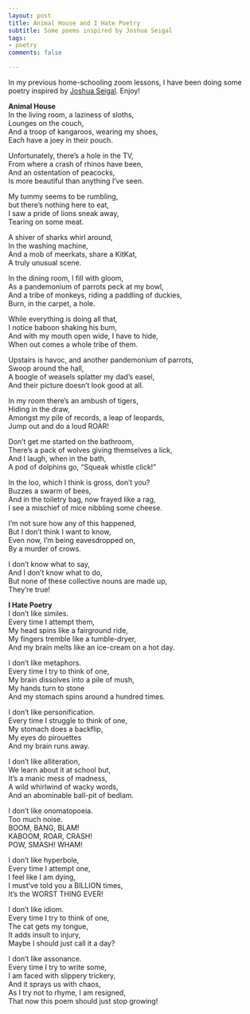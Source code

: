 ```yaml
---
layout: post
title: Animal House and I Hate Poetry
subtitle: Some poems inspired by Joshua Seigal
tags:
- poetry
comments: false

---
```

In my previous home-schooling zoom lessons, I have been doing some poetry inspired by [Joshua Seigal](https://www.joshuaseigal.co.uk/). Enjoy!

**Animal House**  
In the living room, a laziness of sloths,  
Lounges on the couch,  
And a troop of kangaroos, wearing my shoes,  
Each have a joey in their pouch.

Unfortunately, there’s a hole in the TV,  
From where a crash of rhinos have been,  
And an ostentation of peacocks,  
Is more beautiful than anything I’ve seen.

My tummy seems to be rumbling,  
but there’s nothing here to eat,  
I saw a pride of lions sneak away,  
Tearing on some meat.

A shiver of sharks whirl around,  
In the washing machine,  
And a mob of meerkats, share a KitKat,  
A truly unusual scene.

In the dining room, I fill with gloom,  
As a pandemonium of parrots peck at my bowl,  
And a tribe of monkeys, riding a paddling of duckies,  
Burn, in the carpet, a hole.

While everything is doing all that,  
I notice baboon shaking his bum,  
And with my mouth open wide, I have to hide,  
When out comes a whole tribe of them.

Upstairs is havoc, and another pandemonium of parrots,  
Swoop around the hall,  
A boogle of weasels splatter my dad’s easel,  
And their picture doesn’t look good at all.

In my room there’s an ambush of tigers,  
Hiding in the draw,  
Amongst my pile of records, a leap of leopards,  
Jump out and do a loud ROAR!

Don’t get me started on the bathroom,  
There’s a pack of wolves giving themselves a lick,  
And I laugh, when in the bath,  
A pod of dolphins go, “Squeak whistle click!”

In the loo, which I think is gross, don’t you?  
Buzzes a swarm of bees,  
And in the toiletry bag, now frayed like a rag,  
I see a mischief of mice nibbling some cheese.

I’m not sure how any of this happened,  
But I don’t think I want to know,  
Even now, I’m being eavesdropped on,  
By a murder of crows.

I don’t know what to say,  
And I don’t know what to do,  
But none of these collective nouns are made up,  
They’re true!

**I Hate Poetry**  
I don’t like similes.  
Every time I attempt them,  
My head spins like a fairground ride,  
My fingers tremble like a tumble-dryer,  
And my brain melts like an ice-cream on a hot day.

I don’t like metaphors.  
Every time I try to think of one,  
My brain dissolves into a pile of mush,  
My hands turn to stone  
And my stomach spins around a hundred times.

I don’t like personification.  
Every time I struggle to think of one,  
My stomach does a backflip,  
My eyes do pirouettes  
And my brain runs away.

I don’t like alliteration,  
We learn about it at school but,  
It’s a manic mess of madness,  
A wild whirlwind of wacky words,  
And an abominable ball-pit of bedlam.

I don’t like onomatopoeia.  
Too much noise.  
BOOM, BANG, BLAM!  
KABOOM, ROAR, CRASH!  
POW, SMASH! WHAM!

I don’t like hyperbole,  
Every time I attempt one,  
I feel like I am dying,  
I must’ve told you a BILLION times,  
It’s the WORST THING EVER!

I don’t like idiom.  
Every time I try to think of one,  
The cat gets my tongue,  
It adds insult to injury,  
Maybe I should just call it a day?

I don’t like assonance.  
Every time I try to write some,  
I am faced with slippery trickery,  
And it sprays us with chaos,  
As I try not to rhyme, I am resigned,  
That now this poem should just stop growing!